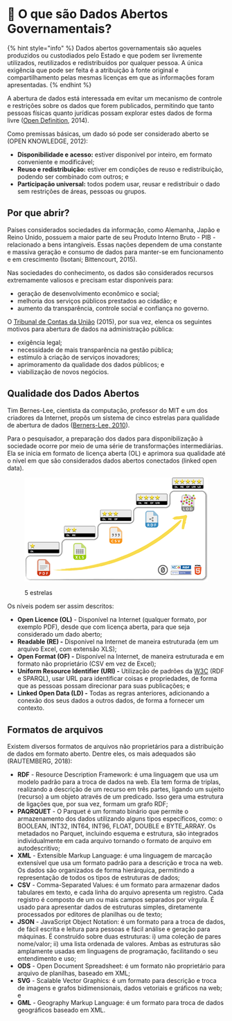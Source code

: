 # 🎲 O que são Dados Abertos Governamentais?

{% hint style="info" %}
Dados abertos governamentais são aqueles produzidos ou custodiados pelo Estado e que podem ser livremente utilizados, reutilizados e redistribuídos por qualquer pessoa. A única exigência que pode ser feita é a atribuição à fonte original e compartilhamento pelas mesmas licenças em que as informações foram apresentadas.
{% endhint %}

A abertura de dados está interessada em evitar um mecanismo de controle e restrições sobre os dados que forem publicados, permitindo que tanto pessoas físicas quanto jurídicas possam explorar estes dados de forma livre ([Open Definition](https://opendefinition.org/), 2014).

Como premissas básicas, um dado só pode ser considerado aberto se (OPEN KNOWLEDGE, 2012):

* **Disponibilidade e acesso:** estiver disponível por inteiro, em formato conveniente e modificável;
* **Reuso e redistribuição:** estiver em condições de reuso e redistribuição, podendo ser combinado com outros; e
* **Participação universal:** todos podem usar, reusar e redistribuir o dado sem restrições de áreas, pessoas ou grupos.

## Por que abrir?

Países considerados sociedades da informação, como Alemanha, Japão e Reino Unido, possuem a maior parte de seu Produto Interno Bruto - PIB - relacionado a bens intangíveis. Essas nações dependem de uma constante e massiva geração e consumo de dados para manter-se em funcionamento e em crescimento (Isotani; Bittencourt, 2015).&#x20;

Nas sociedades do conhecimento, os dados são considerados recursos extremamente valiosos e precisam estar disponíveis para:

* geração de desenvolvimento econômico e social;
* melhoria dos serviços públicos prestados ao cidadão; e
* aumento da transparência, controle social e confiança no governo.

O [Tribunal de Contas da União](https://portal.tcu.gov.br/5-motivos-para-a-abertura-de-dados-na-administracao-publica.htm) (2015), por sua vez, elenca os seguintes motivos para abertura de dados na administração pública:

* exigência legal;
* necessidade de mais transparência na gestão pública;
* estímulo à criação de serviços inovadores;
* aprimoramento da qualidade dos dados públicos; e
* viabilização de novos negócios.

## Qualidade dos Dados Abertos

Tim Bernes-Lee, cientista da computação, professor do MIT e um dos criadores da Internet, propôs um sistema de cinco estrelas para qualidade de abertura de dados ([Berners-Lee, 2010](https://pt.wikipedia.org/wiki/Tim\_Berners-Lee)).

Para o pesquisador, a preparação dos dados para disponibilização à sociedade ocorre por meio de uma série de transformações intermediárias. Ela se inicia em formato de licença aberta (OL) e aprimora sua qualidade até o nível em que são considerados dados abertos conectados (linked open data).

<figure><img src="../.gitbook/assets/5-star-steps.png" alt=""><figcaption><p>5 estrelas </p></figcaption></figure>

Os níveis podem ser assim descritos:

* **Open Licence (OL)** - Disponível na Internet (qualquer formato, por exemplo PDF), desde que com licença aberta, para que seja considerado um dado aberto;
* **Readable (RE) -** Disponível na Internet de maneira estruturada (em um arquivo Excel, com extensão XLS);
* **Open Format (OF) -** Disponível na Internet, de maneira estruturada e em formato não proprietário (CSV em vez de Excel);
* **Uniform Resource Identifier (URI) -** Utilização de padrões da [W3C](https://www.w3c.br/) (RDF e SPARQL), usar URL para identificar coisas e propriedades, de forma que as pessoas possam direcionar para suas publicações; e
* &#x20;**Linked Open Data (LD) -** Todas as regras anteriores, adicionando a conexão dos seus dados a outros dados, de forma a fornecer um contexto.

## Formatos de arquivos

Existem diversos formatos de arquivos não proprietários para a distribuição de dados em formato aberto. Dentre eles, os mais adequados são (RAUTEMBERG, 2018):

* **RDF** - Resource Description Framework: é uma linguagem que usa um modelo padrão para a troca de dados na web. Ela tem forma de triplas, realizando a descrição de um recurso em três partes, ligando um sujeito (recurso) a um objeto através de um predicado. Isso gera uma estrutura de ligações que, por sua vez, formam um grafo RDF;
* **PAQRQUET** - O Parquet é um formato binário que permite o armazenamento dos dados utilizando alguns tipos específicos, como: o BOOLEAN, INT32, INT64, INT96, FLOAT, DOUBLE e BYTE\_ARRAY. Os metadados no Parquet, incluindo esquema e estrutura, são integrados individualmente em cada arquivo tornando o formato de arquivo em autodescritivo;
* **XML** - Extensible Markup Language: é uma linguagem de marcação extensível que usa um formato padrão para a descrição e troca na web. Os dados são organizados de forma hierárquica, permitindo a representação de todos os tipos de estruturas de dados;
* **CSV** - Comma-Separated Values: é um formato para armazenar dados tabulares em texto, e cada linha do arquivo apresenta um registro. Cada registro é composto de um ou mais campos separados por vírgula. É usado para apresentar dados de estruturas simples, diretamente processados por editores de planilhas ou de texto;
* **JSON** - JavaScript Object Notation: é um formato para a troca de dados, de fácil escrita e leitura para pessoas e fácil análise e geração para máquinas. É construído sobre duas estruturas: i) uma coleção de pares nome/valor; ii) uma lista ordenada de valores. Ambas as estruturas são amplamente usadas em linguagens de programação, facilitando o seu entendimento e uso;
* **ODS** - Open Document Spreadsheet: é um formato não proprietário para arquivo de planilhas, baseado em XML;
* **SVG** - Scalable Vector Graphics: é um formato para descrição e troca de imagens e grafos bidimensionais, dados vetoriais e gráficos na web; e
* **GML** - Geography Markup Language: é um formato para troca de dados geográficos baseado em XML.
